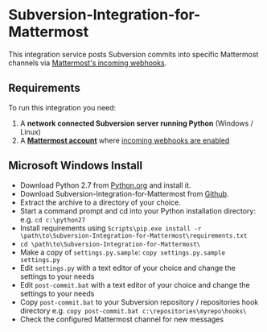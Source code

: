 # Subversion-Integration-for-Mattermost

This integration service posts Subversion commits into specific Mattermost channels
via [Mattermost's incoming webhooks](https://github.com/mattermost/platform/blob/master/doc/integrations/webhooks/Incoming-Webhooks.md).

## Requirements

To run this integration you need:

1. A **network connected Subversion server running Python** (Windows / Linux)
2. A **[Mattermost account](http://www.mattermost.org/)** where [incoming webhooks are enabled](https://github.com/mattermost/platform/blob/master/doc/integrations/webhooks/Incoming-Webhooks.md#enabling-incoming-webhooks)

## Microsoft Windows Install
- Download Python 2.7 from [Python.org](https://www.python.org/downloads/) and install it.  
- Download Subversion-Integration-for-Mattermost from [Github](https://github.com/bitbackofen/Subversion-Integration-for-Mattermost/archive/master.zip).  
- Extract the archive to a directory of your choice.  
- Start a command prompt and cd into your Python installation directory: e.g. `cd c:\python27`  
- Install requirements using `Scripts\pip.exe install -r \path\to\Subversion-Integration-for-Mattermost\requirements.txt`
- `cd \path\to\Subversion-Integration-for-Mattermost\`  
- Make a copy of `settings.py.sample`: `copy settings.py.sample settings.py`  
- Edit `settings.py` with a text editor of your choice and change the settings to your needs  
- Edit `post-commit.bat` with a text editor of your choice and change the settings to your needs  
- Copy `post-commit.bat` to your Subversion repository / repositories hook directory e.g. `copy post-commit.bat c:\repositories\myrepo\hooks\`
- Check the configured Mattermost channel for new messages  
